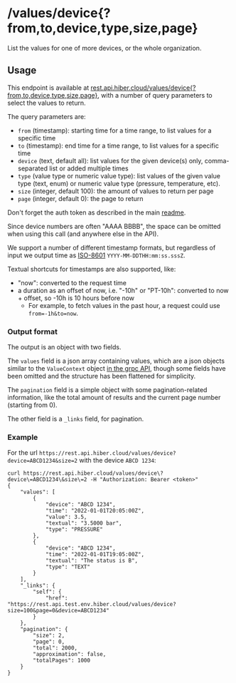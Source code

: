 # /values/device{?from,to,device,type,size,page}

List the values for one of more devices, or the whole organization.

## Usage

This endpoint is available at
[rest.api.hiber.cloud/values/device{?from,to,device,type,size,page}](https://rest.api.hiber.cloud/values/device),
with a number of query parameters to select the values to return.

The query parameters are:
- `from` (timestamp): starting time for a time range, to list values for a specific time
- `to` (timestamp): end time for a time range, to list values for a specific time
- `device` (text, default all): list values for the given device(s) only, comma-separated list or added multiple times
- `type` (value type or numeric value type): list values of the given value type (text, enum) or numeric value type
  (pressure, temperature, etc).
- `size` (integer, default 100): the amount of values to return per page
- `page` (integer, default 0): the page to return

Don't forget the auth token as described in the main [readme](../README.md#auth).

Since device numbers are often "AAAA BBBB", the space can be omitted when using this call (and anywhere else in the API).

We support a number of different timestamp formats, but regardless of input we output time as
[ISO-8601](https://www.iso.org/iso-8601-date-and-time-format.html) `YYYY-MM-DDTHH:mm:ss.sssZ`.

Textual shortcuts for timestamps are also supported, like:
  - "now": converted to the request time
  - a duration as an offset of now, i.e. "-10h" or "PT-10h": converted to now + offset, so -10h is 10 hours before now
    - For example, to fetch values in the past hour, a request could use `from=-1h&to=now`.

### Output format

The output is an object with two fields.

The `values` field is a json array containing values, which are a json objects similar to the `ValueContext` object
[in the grpc API](https://github.com/HiberGlobal/api/blob/master/docs/md/value_service.md#valuecontext),
though some fields have been omitted and the structure has been flattened for simplicity.

The `pagination` field is a simple object with some pagination-related information, like the total amount of results
and the current page number (starting from 0).

The other field is a `_links` field, for pagination.

### Example

For the url `https://rest.api.hiber.cloud/values/device?device=ABCD1234&size=2` with the device `ABCD 1234`:

```
curl https://rest.api.hiber.cloud/values/device\?device\=ABCD1234\&size\=2 -H "Authorization: Bearer <token>"
{
    "values": [
        {
            "device": "ABCD 1234",
            "time": "2022-01-01T20:05:00Z",
            "value": 3.5,
            "textual": "3.5000 bar",
            "type": "PRESSURE"
        },
        {
            "device": "ABCD 1234",
            "time": "2022-01-01T19:05:00Z",
            "textual": "The status is B",
            "type": "TEXT"
        }
    ],
    "_links": {
        "self": {
            "href": "https://rest.api.test.env.hiber.cloud/values/device?size=100&page=0&device=ABCD1234"
        }
    },
    "pagination": {
        "size": 2,
        "page": 0,
        "total": 2000,
        "approximation": false,
        "totalPages": 1000
    }
}
```
